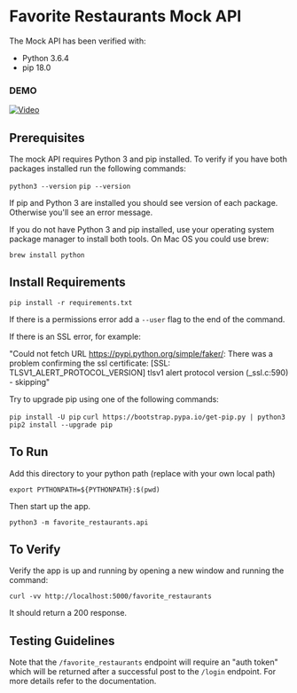 #  Favorite Restaurants Mock API

The Mock API has been verified with:
- Python 3.6.4
- pip 18.0

### DEMO
[![Video]()](https://youtu.be/gNy5iNGBnAU "DEMO - Click to Watch!")

## Prerequisites

The mock API requires Python 3 and pip installed. To verify if you have both packages installed run the following commands:

`python3 --version`
`pip --version`

If pip and Python 3 are installed you should see version of each package. Otherwise you'll see an error message.

If you do not have Python 3 and pip installed, use your operating system package manager to install both tools.
On Mac OS you could use brew:

`brew install python`


## Install Requirements

`pip install -r requirements.txt`

If there is a permissions error add a `--user` flag to the end of the command.

If there is an SSL error, for example:

"Could not fetch URL https://pypi.python.org/simple/faker/: There was a problem confirming the ssl certificate:
[SSL: TLSV1_ALERT_PROTOCOL_VERSION] tlsv1 alert protocol version (_ssl.c:590) - skipping"

Try to upgrade pip using one of the following commands:

`pip install -U pip`
`curl https://bootstrap.pypa.io/get-pip.py | python3`
`pip2 install --upgrade pip`

## To Run

Add this directory to your python path (replace with your own local path)

`export PYTHONPATH=${PYTHONPATH}:$(pwd)`

Then start up the app.

`python3 -m favorite_restaurants.api`

## To Verify

Verify the app is up and running by opening a new window and running the command:

`curl -vv http://localhost:5000/favorite_restaurants`

It should return a 200 response.

## Testing Guidelines

Note that the `/favorite_restaurants` endpoint will require an "auth token" which will be returned after a successful
post to the `/login` endpoint. For more details refer to the documentation.
